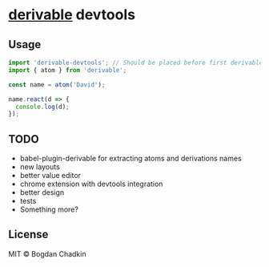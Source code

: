 # [derivable](https://github.com/ds300/derivablejs) devtools

## Usage

```js
import 'derivable-devtools'; // Should be placed before first derivable import
import { atom } from 'derivable';

const name = atom('David');

name.react(d => {
  console.log(d);
});
```

## TODO

- babel-plugin-derivable for extracting atoms and derivations names
- new layouts
- better value editor
- chrome extension with devtools integration
- better design
- tests
- Something more?

## License

MIT &copy; Bogdan Chadkin
